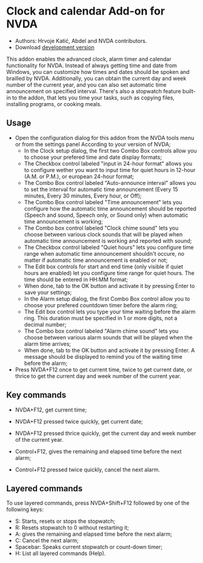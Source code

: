 # Clock and calendar Add-on for NVDA #

* Authors: Hrvoje Katić, Abdel and NVDA contributors.
* Download [development version](https://ci.appveyor.com/project/HrvojeKati/clock/build/artifacts)

This addon enables the advanced clock, alarm timer and calendar functionality for NVDA. Instead of always getting time and date from Windows, you can customize how times and dates should be spoken and brailled by NVDA. Additionally, you can obtain the current day and week number of the current year, and you can also set automatic time announcement on specified interval. There's also a stopwatch feature built-in to the addon, that lets you time your tasks, such as copying files, installing programs, or cooking meals.

## Usage

*	Open the configuration dialog for this addon from the NVDA tools menu or from the settings panel According to your version of NVDA;
	*	In the Clock setup dialog, the first two Combo Box controls allow you to choose your prefered time and date display formats;
	*	The Checkbox control labeled "input in 24-hour format" allows you to configure wether you want to input time for quiet hours in 12-hour (A.M. or P.M.), or european 24-hour format;
	*	The Combo Box control labeled "Auto-announce interval" allows you to set the interval for automatic time announcement (Every 15 minutes, Every 30 minutes, Every hour, or Off);
	*	The Combo Box control labeled "Time announcement" lets you configure how the automatic time announcement should be reported (Speech and sound, Speech only, or Sound only) when automatic time announcement is working;
	*	The Combo box control labeled "Clock chime sound" lets you choose between various clock sounds that will be played when automatic time announcement is working and reported with sound;
	*	The Checkbox control labeled "Quiet hours" lets you configure time range when automatic time announcement shouldn't occure, no matter if automatic time announcement is enabled or not;
	*	The Edit box controls for start and end time (only visible if quiet hours are enabled) let you configure time range for quiet hours. The time should be entered in HH:MM format;
	*	When done, tab to the OK button and activate it by pressing Enter to save your settings;
	*	In the Alarm setup dialog, the first Combo Box control allow you to choose your prefered countdown timer before the alarm ring;
	*	The Edit box control lets you type your time waiting before the alarm ring. This duration must be specified in 1 or more digits, not a decimal number;
	*	The Combo box control labeled "Alarm chime sound" lets you choose between various alarm sounds that will be played when the alarm time arrives;
	*	When done, tab to the OK button and activate it by pressing Enter. A message should be displayed to remind you of the waiting time before the alarm;
*	Press NVDA+F12 once to get current time, twice to get current date, or thrice to get the current day and week number of the current year.

## Key commands

- NVDA+F12, get current time;
- NVDA+F12 pressed twice quickly, get current date;
- NVDA+F12 pressed thrice quickly, get the current day and week number of the current year.

- Control+F12, gives the remaining and elapsed time before the next alarm;
- Control+F12 pressed twice quickly, cancel the next alarm.

## Layered commands

To use layered commands, press NVDA+Shift+F12 followed by one of the following keys:

- S: Starts, resets or stops the stopwatch;
- R: Resets stopwatch to 0 without restarting it;
- A: gives the remaining and elapsed time before the next alarm;
- C: Cancel the next alarm;
- Spacebar: Speaks current stopwatch or count-down timer;
- H: List all layered commands (Help).


